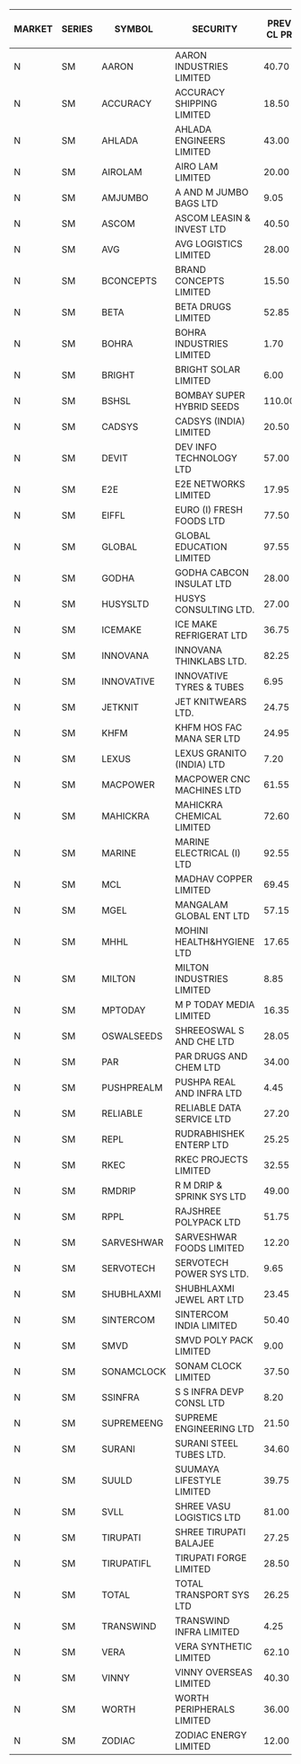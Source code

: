 


| MARKET | SERIES | SYMBOL | SECURITY | PREV CL PR | OPEN PRICE | HIGH PRICE | LOW PRICE | CLOSE PRICE | NET TRDVAL | NET TRDQTY | CORP IND | HI 52 WK | LO 52 WK |
| ----- | ----- | ----- | ----- | ----- | ----- | ----- | ----- | ----- | ----- | ----- | ----- | ----- | ----- |
| N | SM | AARON | AARON INDUSTRIES LIMITED | 40.70 | 41.20 | 41.20 | 41.20 | 41.20 | 135960.00 | 3300 |  | 53.50 | 40.00 |
| N | SM | ACCURACY | ACCURACY SHIPPING LIMITED | 18.50 | 19.40 | 19.40 | 17.60 | 18.80 | 1264560.00 | 67200 |  | 70.00 | 12.35 |
| N | SM | AHLADA | AHLADA ENGINEERS LIMITED | 43.00 | 41.05 | 44.50 | 41.05 | 44.00 | 217500.00 | 5000 |  | 86.85 | 36.30 |
| N | SM | AIROLAM | AIRO LAM LIMITED | 20.00 | 21.00 | 21.00 | 21.00 | 21.00 | 63000.00 | 3000 |  | 34.00 | 14.45 |
| N | SM | AMJUMBO | A AND M JUMBO BAGS LTD | 9.05 | 8.60 | 8.60 | 8.60 | 8.60 | 137600.00 | 16000 |  | 47.70 | 5.85 |
| N | SM | ASCOM | ASCOM LEASIN & INVEST LTD | 40.50 | 38.00 | 38.00 | 38.00 | 38.00 | 152000.00 | 4000 |  | 40.50 | 30.00 |
| N | SM | AVG | AVG LOGISTICS LIMITED | 28.00 | 29.40 | 29.40 | 29.40 | 29.40 | 35280.00 | 1200 |  | 108.00 | 23.10 |
| N | SM | BCONCEPTS | BRAND CONCEPTS LIMITED | 15.50 | 14.75 | 15.50 | 14.75 | 15.50 | 137100.00 | 9000 |  | 54.00 | 14.75 |
| N | SM | BETA | BETA DRUGS LIMITED | 52.85 | 52.90 | 54.50 | 51.80 | 52.25 | 843240.00 | 16000 |  | 105.50 | 37.00 |
| N | SM | BOHRA | BOHRA INDUSTRIES LIMITED | 1.70 | 1.75 | 1.75 | 1.75 | 1.75 | 45500.00 | 26000 |  | 11.35 | .35 |
| N | SM | BRIGHT | BRIGHT SOLAR LIMITED | 6.00 | 6.30 | 6.30 | 6.30 | 6.30 | 37800.00 | 6000 |  | 19.90 | 4.70 |
| N | SM | BSHSL | BOMBAY SUPER HYBRID SEEDS | 110.00 | 110.40 | 110.40 | 110.40 | 110.40 | 132480.00 | 1200 |  | 134.05 | 85.70 |
| N | SM | CADSYS | CADSYS (INDIA) LIMITED | 20.50 | 19.60 | 20.00 | 19.50 | 19.55 | 353600.00 | 18000 |  | 63.45 | 15.50 |
| N | SM | DEVIT | DEV INFO TECHNOLOGY LTD | 57.00 | 57.05 | 57.05 | 57.00 | 57.00 | 171075.00 | 3000 |  | 101.00 | 57.00 |
| N | SM | E2E | E2E NETWORKS LIMITED | 17.95 | 18.80 | 18.80 | 18.80 | 18.80 | 300800.00 | 16000 |  | 42.60 | 13.30 |
| N | SM | EIFFL | EURO (I) FRESH FOODS LTD | 77.50 | 78.00 | 78.25 | 78.00 | 78.25 | 250000.00 | 3200 |  | 131.00 | 71.00 |
| N | SM | GLOBAL | GLOBAL EDUCATION LIMITED | 97.55 | 102.40 | 102.40 | 93.10 | 102.00 | 399900.00 | 4000 |  | 134.95 | 41.20 |
| N | SM | GODHA | GODHA CABCON INSULAT LTD | 28.00 | 27.90 | 27.95 | 27.90 | 27.95 | 335200.00 | 12000 |  | 30.85 | 10.95 |
| N | SM | HUSYSLTD | HUSYS CONSULTING LTD. | 27.00 | 21.60 | 26.95 | 21.60 | 26.95 | 140300.00 | 6000 |  | 38.00 | 21.60 |
| N | SM | ICEMAKE | ICE MAKE REFRIGERAT LTD | 36.75 | 35.65 | 35.65 | 35.50 | 35.50 | 142300.00 | 4000 |  | 79.95 | 25.65 |
| N | SM | INNOVANA | INNOVANA THINKLABS LTD. | 82.25 | 78.15 | 78.15 | 78.15 | 78.15 | 78150.00 | 1000 |  | 326.40 | 73.05 |
| N | SM | INNOVATIVE | INNOVATIVE TYRES & TUBES | 6.95 | 7.25 | 7.25 | 7.05 | 7.25 | 151050.00 | 21000 |  | 20.55 | 5.40 |
| N | SM | JETKNIT | JET KNITWEARS LTD. | 24.75 | 23.55 | 24.00 | 23.55 | 24.00 | 8164500.00 | 345000 |  | 31.40 | 19.85 |
| N | SM | KHFM | KHFM HOS FAC MANA SER LTD | 24.95 | 25.60 | 26.00 | 25.50 | 26.00 | 1993500.00 | 78000 |  | 36.50 | 22.20 |
| N | SM | LEXUS | LEXUS GRANITO (INDIA) LTD | 7.20 | 6.85 | 6.85 | 6.85 | 6.85 | 6850.00 | 1000 |  | 23.60 | 4.55 |
| N | SM | MACPOWER | MACPOWER CNC MACHINES LTD | 61.55 | 64.60 | 64.60 | 64.60 | 64.60 | 32300.00 | 500 |  | 139.00 | 33.30 |
| N | SM | MAHICKRA | MAHICKRA CHEMICAL LIMITED | 72.60 | 76.00 | 76.00 | 73.20 | 73.20 | 335175.00 | 4500 |  | 93.50 | 50.15 |
| N | SM | MARINE | MARINE ELECTRICAL (I) LTD | 92.55 | 92.65 | 93.25 | 92.65 | 93.25 | 743300.00 | 8000 |  | 123.00 | 78.00 |
| N | SM | MCL | MADHAV COPPER LIMITED | 69.45 | 71.95 | 72.00 | 71.95 | 71.95 | 172740.00 | 2400 |  | 277.00 | 52.10 |
| N | SM | MGEL | MANGALAM GLOBAL ENT LTD | 57.15 | 57.30 | 57.35 | 57.30 | 57.30 | 458600.00 | 8000 |  | 58.30 | 51.05 |
| N | SM | MHHL | MOHINI HEALTH&HYGIENE LTD | 17.65 | 16.80 | 16.80 | 16.80 | 16.80 | 50400.00 | 3000 |  | 23.95 | 11.35 |
| N | SM | MILTON | MILTON INDUSTRIES LIMITED | 8.85 | 9.25 | 9.25 | 9.25 | 9.25 | 81400.00 | 8800 |  | 15.25 | 7.00 |
| N | SM | MPTODAY | M P TODAY MEDIA LIMITED | 16.35 | 15.55 | 15.55 | 15.55 | 15.55 | 31100.00 | 2000 |  | 42.90 | 14.20 |
| N | SM | OSWALSEEDS | SHREEOSWAL S AND CHE LTD | 28.05 | 29.10 | 29.15 | 29.05 | 29.05 | 349200.00 | 12000 |  | 30.25 | 19.95 |
| N | SM | PAR | PAR DRUGS AND CHEM LTD | 34.00 | 33.00 | 33.00 | 33.00 | 33.00 | 330000.00 | 10000 |  | 56.00 | 26.20 |
| N | SM | PUSHPREALM | PUSHPA REAL AND INFRA LTD | 4.45 | 4.35 | 4.35 | 4.35 | 4.35 | 17400.00 | 4000 |  | 9.85 | 3.70 |
| N | SM | RELIABLE | RELIABLE DATA SERVICE LTD | 27.20 | 25.85 | 25.85 | 25.85 | 25.85 | 62040.00 | 2400 |  | 53.50 | 19.95 |
| N | SM | REPL | RUDRABHISHEK ENTERP LTD | 25.25 | 25.00 | 25.50 | 25.00 | 25.50 | 151500.00 | 6000 |  | 42.20 | 20.60 |
| N | SM | RKEC | RKEC PROJECTS LIMITED | 32.55 | 39.00 | 39.00 | 37.40 | 38.45 | 153300.00 | 4000 |  | 66.65 | 26.20 |
| N | SM | RMDRIP | R M DRIP & SPRINK SYS LTD | 49.00 | 48.75 | 48.75 | 48.20 | 48.45 | 2137900.00 | 44000 |  | 52.00 | 13.00 |
| N | SM | RPPL | RAJSHREE POLYPACK LTD | 51.75 | 54.20 | 55.00 | 54.20 | 55.00 | 109200.00 | 2000 |  | 118.00 | 47.75 |
| N | SM | SARVESHWAR | SARVESHWAR FOODS LIMITED | 12.20 | 12.75 | 12.80 | 12.75 | 12.80 | 143280.00 | 11200 |  | 43.85 | 8.45 |
| N | SM | SERVOTECH | SERVOTECH POWER SYS LTD. | 9.65 | 10.10 | 10.10 | 10.10 | 10.10 | 40400.00 | 4000 |  | 17.75 | 6.50 |
| N | SM | SHUBHLAXMI | SHUBHLAXMI JEWEL ART LTD | 23.45 | 22.50 | 22.50 | 22.50 | 22.50 | 45000.00 | 2000 |  | 209.50 | 20.75 |
| N | SM | SINTERCOM | SINTERCOM INDIA LIMITED | 50.40 | 50.00 | 52.90 | 50.00 | 52.90 | 1242400.00 | 24000 |  | 81.00 | 35.55 |
| N | SM | SMVD | SMVD POLY PACK LIMITED | 9.00 | 9.00 | 9.00 | 9.00 | 9.00 | 18000.00 | 2000 |  | 19.80 | 6.50 |
| N | SM | SONAMCLOCK | SONAM CLOCK LIMITED | 37.50 | 39.50 | 39.50 | 39.50 | 39.50 | 118500.00 | 3000 |  | 41.40 | 30.80 |
| N | SM | SSINFRA | S S INFRA DEVP CONSL LTD | 8.20 | 8.60 | 8.60 | 8.60 | 8.60 | 25800.00 | 3000 |  | 17.20 | 7.65 |
| N | SM | SUPREMEENG | SUPREME ENGINEERING LTD | 21.50 | 22.25 | 22.25 | 22.25 | 22.25 | 89000.00 | 4000 |  | 42.00 | 13.20 |
| N | SM | SURANI | SURANI STEEL TUBES LTD. | 34.60 | 31.60 | 31.60 | 27.70 | 27.70 | 341400.00 | 12000 |  | 48.00 | 18.10 |
| N | SM | SUULD | SUUMAYA LIFESTYLE LIMITED | 39.75 | 40.00 | 40.00 | 40.00 | 40.00 | 320000.00 | 8000 |  | 41.00 | 15.05 |
| N | SM | SVLL | SHREE VASU LOGISTICS LTD | 81.00 | 76.40 | 76.40 | 76.40 | 76.40 | 76400.00 | 1000 |  | 130.00 | 70.00 |
| N | SM | TIRUPATI | SHREE TIRUPATI BALAJEE | 27.25 | 27.25 | 27.25 | 27.25 | 27.25 | 81750.00 | 3000 |  | 44.00 | 22.40 |
| N | SM | TIRUPATIFL | TIRUPATI FORGE LIMITED | 28.50 | 28.75 | 28.75 | 28.75 | 28.75 | 92000.00 | 3200 |  | 50.10 | 25.55 |
| N | SM | TOTAL | TOTAL TRANSPORT SYS LTD | 26.25 | 25.45 | 27.55 | 25.45 | 27.55 | 241500.00 | 9000 |  | 48.95 | 17.50 |
| N | SM | TRANSWIND | TRANSWIND INFRA LIMITED | 4.25 | 4.05 | 4.05 | 4.05 | 4.05 | 16200.00 | 4000 |  | 9.50 | 2.85 |
| N | SM | VERA | VERA SYNTHETIC LIMITED | 62.10 | 62.10 | 62.10 | 62.10 | 62.10 | 93150.00 | 1500 |  | 150.00 | 57.65 |
| N | SM | VINNY | VINNY OVERSEAS LIMITED | 40.30 | 36.00 | 36.00 | 36.00 | 36.00 | 108000.00 | 3000 |  | 42.00 | 32.90 |
| N | SM | WORTH | WORTH PERIPHERALS LIMITED | 36.00 | 36.60 | 36.60 | 36.10 | 36.10 | 109050.00 | 3000 |  | 67.50 | 29.75 |
| N | SM | ZODIAC | ZODIAC ENERGY LIMITED | 12.00 | 12.50 | 12.50 | 11.75 | 11.75 | 72500.00 | 6000 |  | 32.00 | 11.25 |



